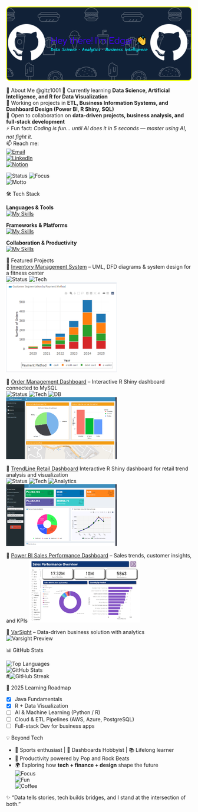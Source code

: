 ![Header](./github-header-banner.png)

👀 About Me  @gitz1001
🌱 Currently learning **Data Science, Artificial Intelligence, and R for Data Visualization**  
🔭 Working on projects in **ETL, Business Information Systems, and Dashboard Design (Power BI, R Shiny, SQL)**  
💞️ Open to collaboration on **data-driven projects, business analysis, and full-stack development**   
⚡ Fun fact: *Coding is fun... until AI does it in 5 seconds — master using AI, not fight it.*  
📫 Reach me:  
[![Email](https://img.shields.io/badge/Email-24--0193c@sgen.edu.ph-red?logo=gmail&logoColor=white)](mailto:24-0193c@sgen.edu.ph)  
[![LinkedIn](https://img.shields.io/badge/LinkedIn-Profile-blue?logo=linkedin&logoColor=white)](https://www.linkedin.com/in/edgar-baobaoen-jr/)  
[![Notion](https://img.shields.io/badge/Portfolio-Notion-black?logo=notion&logoColor=white)](#)  

![Status](https://img.shields.io/badge/Student-IT-blue) 
![Focus](https://img.shields.io/badge/Learning-AI%20%26%20Data%20Science-brightgreen)  
![Motto](https://img.shields.io/badge/Motto-Data%20tells%20stories-yellow)  


🛠️ Tech Stack  

**Languages & Tools**  
[![My Skills](https://skillicons.dev/icons?i=python,r,java,js,html,css,sql,cs&theme=dark)](https://skillicons.dev)  

**Frameworks & Platforms**  
[![My Skills](https://skillicons.dev/icons?i=powerbi,bootstrap,azure,postgres,supabase,windows&theme=dark)](https://skillicons.dev)  

**Collaboration & Productivity**  
[![My Skills](https://skillicons.dev/icons?i=github,stackoverflow,discord,notion,gmail,linkedin,eclipse,ai&theme=dark)](https://skillicons.dev)  



🚀 Featured Projects  
🔹 [Inventory Management System](#) – UML, DFD diagrams & system design for a fitness center  
![Status](https://img.shields.io/badge/Status-In%20Progress-yellow) ![Tech](https://img.shields.io/badge/Java-FullStack-blue)  
<img src="./Inventory.png" alt="Inventory Preview" width="300"/>

🔹 [Order Management Dashboard](https://hadukin.shinyapps.io/OMS-Prelims-Dashboard) – Interactive R Shiny dashboard connected to MySQL  
![Status](https://img.shields.io/badge/Status-Deployed-brightgreen) ![Tech](https://img.shields.io/badge/R-Shiny-276DC3) ![DB](https://img.shields.io/badge/MySQL-Database-orange)  
<img src="./OMS.png" alt="OMS Preview" width="300"/>

🔹 [TrendLine Retail Dashboard](https://hadukin.shinyapps.io/TrendLine-Dashboard)
Interactive R Shiny dashboard for retail trend analysis and visualization  
![Status](https://img.shields.io/badge/Status-Deployed-brightgreen) ![Tech](https://img.shields.io/badge/R-Shiny-276DC3) ![Analytics](https://img.shields.io/badge/Data-Trend%20Analysis-blue)  
<img src="./TrendLine-Dashboard.png" alt="Dashboard Screenshot" width="300"/>

🔹 [Power BI Sales Performance Dashboard](https://github.com/gitz1001/Online-Retail-Insights-and-Trends--Power-BI/blob/main/Online%20Retail%20II.pdf) – Sales trends, customer insights, and KPIs 
<img src="./Sales Dashboard.png" alt="Sales Dashboard" width="300"/>


🔹 [VarSight](#) – Data-driven business solution with analytics  
<img src="./Varsight.png" alt="Varsight Preview" width="300"/>

📊 GitHub Stats 

![Top Languages](https://github-readme-stats.vercel.app/api/top-langs/?username=gitz1001&layout=compact&theme=radical)  
![GitHub Stats](https://github-readme-stats.vercel.app/api?username=gitz1001&show_icons=true&theme=radical)  
#![GitHub Streak](https://streak-stats.demolab.com?user=gitz1001&theme=radical&border_radius=10)


🌱 2025 Learning Roadmap  

- [x] Java Fundamentals  
- [x] R + Data Visualization  
- [ ] AI & Machine Learning (Python / R)  
- [ ] Cloud & ETL Pipelines (AWS, Azure, PostgreSQL)  
- [ ] Full-stack Dev for business apps  

💡 Beyond Tech  
- 🏀 Sports enthusiast | 🎨 Dashboards Hobbyist | 📚 Lifelong learner  
- 🎵 Productivity powered by Pop and Rock Beats  
- 🌍 Exploring how **tech + finance + design** shape the future  
![Focus](https://img.shields.io/badge/Focus-Learning-blue)  
![Fun](https://img.shields.io/badge/Fun-Facts%20%26%20Tech-yellow)  
![Coffee](https://img.shields.io/badge/Coffee-Required-critical?logo=coffeescript&logoColor=white)  


✨ “Data tells stories, tech builds bridges, and I stand at the intersection of both.”  
